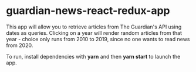 # guardian-news-react-redux-app

This app will allow you to retrieve articles from The Guardian's API using dates as queries.
Clicking on a year will render random articles from that year - choice only runs from 2010 to 2019, since no one wants to read news from 2020.

To run, install dependencies with **yarn** and then **yarn start** to launch the app.
